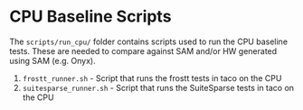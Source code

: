 # CPU Baseline Scripts

The `scripts/run_cpu/` folder contains scripts used to run the CPU baseline tests. These are needed to compare against SAM and/or HW generated using SAM (e.g. Onyx). 

1. `frostt_runner.sh` - Script that runs the frostt tests in taco on the CPU
2. `suitesparse_runner.sh` - Script that runs the SuiteSparse tests in taco on the CPU
